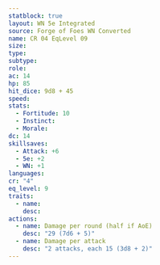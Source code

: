 ```yaml
---
statblock: true
layout: WN 5e Integrated
source: Forge of Foes WN Converted
name: CR 04 EqLevel 09
size: 
type: 
subtype: 
role: 
ac: 14
hp: 85
hit_dice: 9d8 + 45
speed: 
stats:
  - Fortitude: 10
  - Instinct: 
  - Morale: 
dc: 14
skillsaves:
  - Attack: +6
  - 5e: +2
  - WN: +1
languages: 
cr: "4"
eq_level: 9
traits:
  - name: 
    desc: 
actions:
  - name: Damage per round (half if AoE)
    desc: "29 (7d6 + 5)"
  - name: Damage per attack
    desc: "2 attacks, each 15 (3d8 + 2)"
---
```

